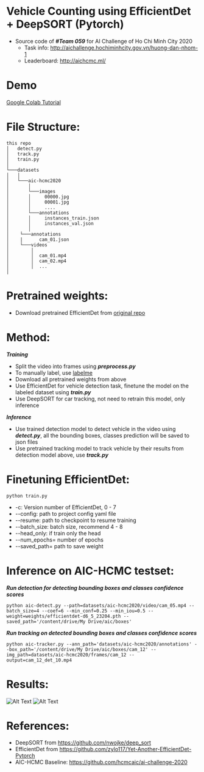 # Vehicle Counting using EfficientDet + DeepSORT (Pytorch)

- Source code of ***#Team 059*** for AI Challenge of Ho Chi Minh City 2020
  - Task info: http://aichallenge.hochiminhcity.gov.vn/huong-dan-nhom-1
  - Leaderboard: http://aichcmc.ml/

# Demo
[Google Colab Tutorial](./demo/AIC_HCMC.ipynb)

# File Structure:
```
this repo
│   detect.py
│   track.py
│   train.py
│
└───datasets  
│   │
│   └───aic-hcmc2020
│       │
│       └───images
│       │     00000.jpg
│       │     00001.jpg
│       │     ....
│       └───annotations
│       │     instances_train.json
│       │     instances_val.json
│       │
│    └───annotations
│    |      cam_01.json
│    └───videos
│        │   
│        │  cam_01.mp4
│        │  cam_02.mp4
│        │  ...
│           
```

# Pretrained weights:
- Download pretrained EfficientDet from [original repo](https://github.com/zylo117/Yet-Another-EfficientDet-Pytorch)


# Method:
***Training***
- Split the video into frames using ***preprocess.py***
- To manually label, use [labelme](https://github.com/wkentaro/labelme)
- Download all pretrained weights from above
- Use EfficientDet for vehicle detection task, finetune the model on the labeled dataset using ***train.py***
- Use DeepSORT for car tracking, not need to retrain this model, only inference

***Inference***
- Use trained detection model to detect vehicle in the video using ***detect.py***, all the bounding boxes, classes prediction will be saved to json files
- Use pretrained tracking model to track vehicle by their results from detection model above, use ***track.py*** 

# Finetuning EfficientDet:
```
python train.py 
```
- -c: Version number of EfficientDet, 0 - 7 
- --config: path to project config yaml file
- --resume: path to checkpoint to resume training
- --batch_size: batch size, recommend 4 - 8
- --head_only: if train only the head
- --num_epochs= number of epochs
- --saved_path= path to save weight


# Inference on AIC-HCMC testset:
***Run detection for detecting bounding boxes and classes confidence scores***
```
python aic-detect.py --path=datasets/aic-hcmc2020/video/cam_05.mp4 --batch_size=4 --coef=6 --min_conf=0.25 --min_iou=0.5 --weight=weights/efficientdet-d6_5_23204.pth --saved_path='/content/drive/My Drive/aic/boxes'
```
***Run tracking on detected bounding boxes and classes confidence scores***
```
python aic-tracker.py --ann_path='datasets/aic-hcmc2020/annotations' --box_path='/content/drive/My Drive/aic/boxes/cam_12' --img_path=datasets/aic-hcmc2020/frames/cam_12 --output=cam_12_det_10.mp4
```
# Results:

![Alt Text](results/cam09demo.gif)
![Alt Text](results/cam10_demo.gif)

# References:
- DeepSORT from https://github.com/nwojke/deep_sort
- EfficientDet from https://github.com/zylo117/Yet-Another-EfficientDet-Pytorch
- AIC-HCMC Baseline: https://github.com/hcmcaic/ai-challenge-2020
